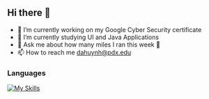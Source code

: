 ## Hi there 👋

- 📖 I’m currently working on my Google Cyber Security certificate
- 🌱 I’m currently studying UI and Java Applications
- 💬 Ask me about how many miles I ran this week 🐛
- 📫 How to reach me dahuynh@pdx.edu
  


### Languages
[![My Skills](https://skillicons.dev/icons?i=java,cpp,c,python,androidstudio)](https://skillicons.dev)
<!--
**danielhuynh081/danielhuynh081** is a ✨ _special_ ✨ repository because its `README.md` (this file) appears on your GitHub profile.


- 📖 I’m currently working on my Google Cyber Security certificate
- 🌱 I’m currently studying UI and Java Applications
- 💬 Ask me about how many miles I ran this week 🐛
- 📫 How to reach me dahuynh@pdx.edu
# Connect with me:
:### Connect with me
-->
